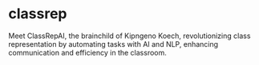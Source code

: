 # classrep
Meet ClassRepAI, the brainchild of Kipngeno Koech, revolutionizing class representation by automating tasks with AI and NLP, enhancing communication and efficiency in the classroom.
